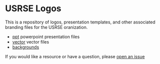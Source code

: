 # USRSE Logos

This is a repository of logos, presentation templates, and other associated
branding files for the USRSE oranization.

 - [ppt](ppt) powerpoint presentation files
 - [vector](vector) vector files
 - [backgrounds](background)

If you would like a resource or have a question, please [open an issue](https://www.github.com/usrse/logo)
